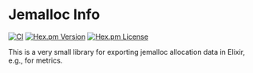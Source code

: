 # Jemalloc Info

[![CI](https://github.com/discord/jemalloc_info/workflows/CI/badge.svg)](https://github.com/discord/jemalloc_info/actions)
[![Hex.pm Version](http://img.shields.io/hexpm/v/jemalloc_info.svg?style=flat)](https://hex.pm/packages/jemalloc_info)
[![Hex.pm License](http://img.shields.io/hexpm/l/jemalloc_info.svg?style=flat)](https://hex.pm/packages/jemalloc_info)

This is a very small library for exporting jemalloc allocation data in Elixir, e.g., for metrics.
